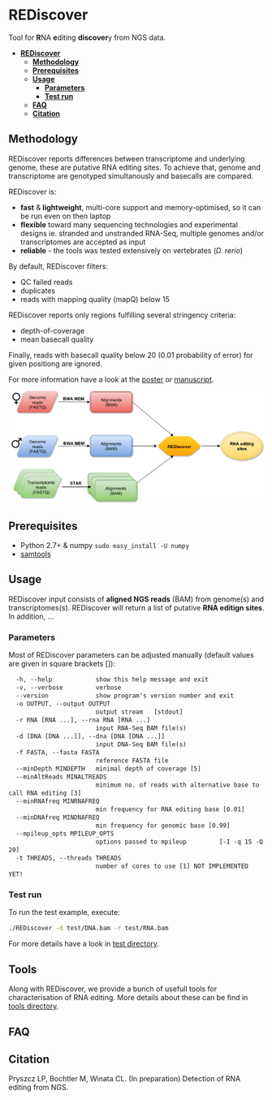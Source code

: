 # REDiscover
Tool for **R**NA **e**diting **discover**y from NGS data.

- **[REDiscover](#rediscover)**  
  - **[Methodology](#methodology)**  
  - **[Prerequisites](#prerequisites)**  
  - **[Usage](#usage)**  
    - **[Parameters](#parameters)**  
    - **[Test run](#test-run)**  
  - **[FAQ](#faq)**  
  - **[Citation](#citation)** 

## Methodology

REDiscover reports differences between transcriptome and underlying genome, these are putative RNA editing sites.
To achieve that, genome and transcriptome are genotyped simultanously and basecalls are compared.

REDiscover is:
- **fast** & **lightweight**, multi-core support and memory-optimised, 
so it can be run even on then laptop
- **flexible** toward many sequencing technologies and experimental designs ie. stranded and unstranded RNA-Seq, multiple genomes and/or transcriptomes are accepted as input
- **reliable** - the tools was tested extensively on vertebrates (_D. rerio_) 


By default, REDiscover filters: 
- QC failed reads
- duplicates
- reads with mapping quality (mapQ) below 15 

REDiscover reports only regions fulfilling several stringency criteria:
- depth-of-coverage
- mean basecall quality

Finally, reads with basecall quality below 20 (0.01 probability of error) for given positiong are ignored. 

For more information have a look at the [poster](/docs/poster.pdf) or [manuscript](/docs/manuscript.pdf).

![Flowchart](/docs/flowchart.png)

## Prerequisites
- Python 2.7+ & numpy `sudo easy_install -U numpy`
- [samtools](http://www.htslib.org/)

## Usage
REDiscover input consists of **aligned NGS reads** (BAM) from genome(s) and transcriptomes(s).
REDiscover will return a list of putative **RNA editign sites**. In addition, ... 

### Parameters
Most of REDiscover parameters can be adjusted manually (default values are given in square brackets []):  
```
  -h, --help            show this help message and exit
  -v, --verbose         verbose
  --version             show program's version number and exit
  -o OUTPUT, --output OUTPUT
                        output stream   [stdout]
  -r RNA [RNA ...], --rna RNA [RNA ...]
                        input RNA-Seq BAM file(s)
  -d [DNA [DNA ...]], --dna [DNA [DNA ...]]
                        input DNA-Seq BAM file(s)
  -f FASTA, --fasta FASTA
                        reference FASTA file
  --minDepth MINDEPTH   minimal depth of coverage [5]
  --minAltReads MINALTREADS
                        minimum no. of reads with alternative base to call RNA editing [3]
  --minRNAfreq MINRNAFREQ
                        min frequency for RNA editing base [0.01]
  --minDNAfreq MINDNAFREQ
                        min frequency for genomic base [0.99]
  --mpileup_opts MPILEUP_OPTS
                        options passed to mpileup         [-I -q 15 -Q 20]
  -t THREADS, --threads THREADS
                        number of cores to use [1] NOT IMPLEMENTED YET!
```

### Test run
To run the test example, execute: 
```bash
./REDiscover -d test/DNA.bam -r test/RNA.bam
```

For more details have a look in [test directory](/test). 

## Tools
Along with REDiscover, we provide a bunch of usefull tools for characterisation of RNA editing.
More details about these can be find in [tools directory](/tools). 


## FAQ

## Citation
Pryszcz LP, Bochtler M, Winata CL. (In preparation) Detection of RNA editing from NGS. 
